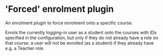 # 'Forced' enrolment plugin

An enrolment plugin to force enrolment onto a specific course.

Enrols the currently logging-in user as a student onto the courses with IDs specified in the configuration, but only if they do not already have a role on that course: a user will not be enrolled (as a student) if they already have e.g. a Teacher role.
